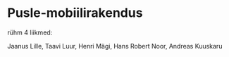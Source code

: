 # Pusle-mobiilirakendus

rühm 4 liikmed:

Jaanus Lille, Taavi Luur, Henri Mägi, Hans Robert Noor, Andreas Kuuskaru

